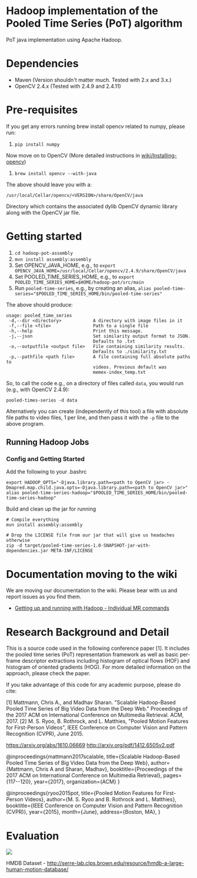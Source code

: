 Hadoop implementation of the Pooled Time Series (PoT) algorithm
===============================================================
PoT java implementation using Apache Hadoop.

# Dependencies
* Maven (Version shouldn't matter much. Tested with 2.x and 3.x.)
* OpenCV 2.4.x (Tested with 2.4.9 and 2.4.11)

# Pre-requisites
If you get any errors running brew install opencv related to numpy, please run:

 1. `pip install numpy`

Now move on to OpenCV (More detailed instructions in [wiki/Installing-opencv](https://github.com/USCDataScience/hadoop-pot/wiki/Installing-opencv))
 1. `brew install opencv --with-java`
 
The above should leave you with a:

    /usr/local/Cellar/opencv/<VERSION>/share/OpenCV/java

Directory which contains the associated dylib OpenCV dynamic library along with the OpenCV jar file.

# Getting started
 1. `cd hadoop-pot-assembly`
 2. `mvn install assembly:assembly`
 3. Set OPENCV_JAVA_HOME, e.g., to `export OPENCV_JAVA_HOME=/usr/local/Cellar/opencv/2.4.9/share/OpenCV/java`
 4. Set POOLED_TIME_SERIES_HOME, e.g., to `export POOLED_TIME_SERIES_HOME=$HOME/hadoop-pot/src/main`
 5. Run `pooled-time-series`, e.g., by creating an alias, `alias pooled-time-series="$POOLED_TIME_SERIES_HOME/bin/pooled-time-series"`
 
 The above should produce:
 
```
usage: pooled_time_series
 -d,--dir <directory>            A directory with image files in it
 -f,--file <file>                Path to a single file
 -h,--help                       Print this message.
 -j,--json                       Set similarity output format to JSON.
                                 Defaults to .txt
 -o,--outputfile <output file>   File containing similarity results.
                                 Defaults to ./similarity.txt
 -p,--pathfile <path file>       A file containing full absolute paths to
                                 videos. Previous default was
                                 memex-index_temp.txt
```

So, to call the code e.g., on a directory of files called `data`, you would run (e.g., with OpenCV 2.4.9):

```
pooled-times-series -d data
```

Alternatively you can create (independently of this tool) a file with absolute file paths to video files, 1 per line, and then pass it with the `-p` file to the above program.

## Running Hadoop Jobs
### Config and Getting Started
Add the following to your .bashrc
```
export HADOOP_OPTS="-Djava.library.path=<path to OpenCV jar> -Dmapred.map.child.java.opts=-Djava.library.path=<path to OpenCV jar>"
alias pooled-time-series-hadoop="$POOLED_TIME_SERIES_HOME/bin/pooled-time-series-hadoop"
```

Build and clean up the jar for running
```
# Compile everything
mvn install assembly:assembly

# Drop the LICENSE file from our jar that will give us headaches otherwise
zip -d target/pooled-time-series-1.0-SNAPSHOT-jar-with-dependencies.jar META-INF/LICENSE

```

# Documentation moving to the wiki 

We are moving our documentation to the wiki. Please bear with us and report issues as you find them.

* [Getting up and running with Hadoop - Individual MR commands](https://github.com/USCDataScience/hadoop-pot/wiki/Individual-MR-job-commands)

# Research Background and Detail
This is a source code used in the following conference paper [1].
It includes the pooled time series (PoT) representation framework as well as basic per-frame descriptor extractions including histogram of optical flows (HOF) and histogram of oriented gradients (HOG).
For more detailed information on the approach, please check the paper.

If you take advantage of this code for any academic purpose, please do cite:

[1] Mattmann, Chris A., and Madhav Sharan. "Scalable Hadoop-Based Pooled Time Series of Big Video Data from the Deep Web." Proceedings of the 2017 ACM on International Conference on Multimedia Retrieval. ACM, 2017.
[2] M. S. Ryoo, B. Rothrock, and L. Matthies, "Pooled Motion Features for First-Person Videos", IEEE Conference on Computer Vision and Pattern Recognition (CVPR), June 2015.

https://arxiv.org/abs/1610.06669
http://arxiv.org/pdf/1412.6505v2.pdf

@inproceedings{mattmann2017scalable,
  title={Scalable Hadoop-Based Pooled Time Series of Big Video Data from the Deep Web},
  author={Mattmann, Chris A and Sharan, Madhav},
  booktitle={Proceedings of the 2017 ACM on International Conference on Multimedia Retrieval},
  pages={117--120},
  year={2017},
  organization={ACM}
}

@inproceedings{ryoo2015pot,
 title={Pooled Motion Features for First-Person Videos},
 author={M. S. Ryoo and B. Rothrock and L. Matthies},
 booktitle={IEEE Conference on Computer Vision and Pattern Recognition (CVPR)},
 year={2015},
 month={June},
 address={Boston, MA},
}

# Evaluation
![](https://raw.githubusercontent.com/USCDataScience/hadoop-pot/master/Similarity%20Evaluation.png)

HMDB Dataset - http://serre-lab.clps.brown.edu/resource/hmdb-a-large-human-motion-database/

